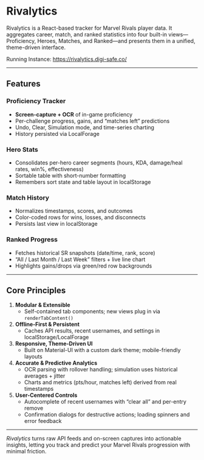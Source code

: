 # Rivalytics

Rivalytics is a React-based tracker for Marvel Rivals player data. It aggregates career, match, and ranked statistics into four built-in views—Proficiency, Heroes, Matches, and Ranked—and presents them in a unified, theme-driven interface.

Running Instance: https://rivalytics.digi-safe.co/

---

## Features

### Proficiency Tracker
- **Screen-capture + OCR** of in-game proficiency  
- Per-challenge progress, gains, and “matches left” predictions  
- Undo, Clear, Simulation mode, and time-series charting  
- History persisted via LocalForage  

### Hero Stats
- Consolidates per-hero career segments (hours, KDA, damage/heal rates, win%, effectiveness)  
- Sortable table with short-number formatting  
- Remembers sort state and table layout in localStorage  

### Match History
- Normalizes timestamps, scores, and outcomes  
- Color-coded rows for wins, losses, and disconnects  
- Persists last view in localStorage  

### Ranked Progress
- Fetches historical SR snapshots (date/time, rank, score)  
- “All / Last Month / Last Week” filters + live line chart  
- Highlights gains/drops via green/red row backgrounds  

---

## Core Principles

1. **Modular & Extensible**  
   - Self-contained tab components; new views plug in via `renderTabContent()`  
2. **Offline-First & Persistent**  
   - Caches API results, recent usernames, and settings in localStorage/LocalForage  
3. **Responsive, Theme-Driven UI**  
   - Built on Material-UI with a custom dark theme; mobile-friendly layouts  
4. **Accurate & Predictive Analytics**  
   - OCR parsing with rollover handling; simulation uses historical averages + jitter  
   - Charts and metrics (pts/hour, matches left) derived from real timestamps  
5. **User-Centered Controls**  
   - Autocomplete of recent usernames with “clear all” and per-entry remove  
   - Confirmation dialogs for destructive actions; loading spinners and error feedback  

---

*Rivalytics* turns raw API feeds and on-screen captures into actionable insights, letting you track and predict your Marvel Rivals progression with minimal friction.  
